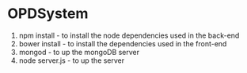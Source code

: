 # OPDSystem

1) npm install - to install the node dependencies used in the back-end
2) bower install - to install the dependencies used in the front-end
3) mongod - to up the mongoDB server
4) node server.js - to up the server